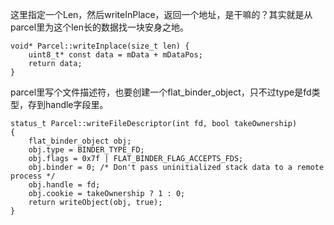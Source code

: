 
这里指定一个Len，然后writeInPlace，返回一个地址，是干嘛的？其实就是从parcel里为这个len长的数据找一块安身之地。
```
void* Parcel::writeInplace(size_t len) {
    uint8_t* const data = mData + mDataPos;
    return data;
}
```

parcel里写个文件描述符，也要创建一个flat_binder_object，只不过type是fd类型，存到handle字段里。
```
status_t Parcel::writeFileDescriptor(int fd, bool takeOwnership)
{
    flat_binder_object obj;
    obj.type = BINDER_TYPE_FD;
    obj.flags = 0x7f | FLAT_BINDER_FLAG_ACCEPTS_FDS;
    obj.binder = 0; /* Don't pass uninitialized stack data to a remote process */
    obj.handle = fd;
    obj.cookie = takeOwnership ? 1 : 0;
    return writeObject(obj, true);
}
```